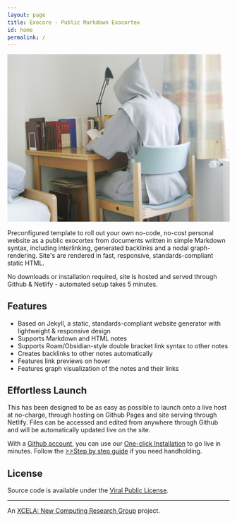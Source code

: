 ```yaml
---
layout: page
title: Exocore - Public Markdown Exocortex
id: home
permalink: /
---
```


![study-monk](/assets/image.jpg)

Preconfigured template to roll out your own no-code, no-cost personal website as a public exocortex from documents written in simple Markdown syntax, including interlinking, generated backlinks and a nodal graph-rendering. Site's are rendered in fast, responsive, standards-compliant static HTML. 

No downloads or installation required, site is hosted and served through Github & Netlify - automated setup takes 5 minutes.

## Features

- Based on Jekyll, a static, standards-compliant website generator with lightweight & responsive design
- Supports Markdown and HTML notes
- Supports Roam/Obsidian-style double bracket link syntax to other notes
- Creates backlinks to other notes automatically
- Features link previews on hover
- Features graph visualization of the notes and their links

## Effortless Launch

This has been designed to be as easy as possible to launch onto a live host at no-charge, through hosting on Github Pages and site serving through Netlify. Files can be accessed and edited from anywhere through Github and will be automatically updated live on the site.

With a [Github account](https://github.com/join), you can use our [One-click Installation](https://app.netlify.com/start/deploy?repository=https://github.com/xcela/exocore) to go live in minutes. Follow the [>>Step by step guide](step-by-step-tutorial) if you need handholding.

## License

Source code is available under the [Viral Public License](LICENSE.md).

---

An [XCELA: New Computing Research Group](https://xcela.org) project.